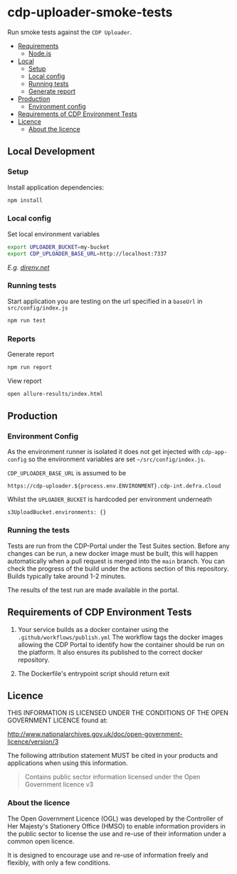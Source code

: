 # cdp-uploader-smoke-tests

Run smoke tests against the `CDP Uploader`.

- [Requirements](#requirements)
  - [Node.js](#nodejs)
- [Local](#local)
  - [Setup](#setup)
  - [Local config](#local-config)
  - [Running tests](#running-tests)
  - [Generate report](#report)
- [Production](#environment-production)
  - [Environment config](#config)
- [Requirements of CDP Environment Tests](#requirements-of-cdp-environment-tests)
- [Licence](#licence)
  - [About the licence](#about-the-licence)

## Local Development

### Setup

Install application dependencies:

```bash
npm install
```

### Local config

Set local environment variables

```bash
export UPLOADER_BUCKET=my-bucket
export CDP_UPLOADER_BASE_URL=http://localhost:7337
```

_E.g. [direnv.net](https://direnv.net/)_

### Running tests

Start application you are testing on the url specified in a `baseUrl` in `src/config/index.js`

```bash
npm run test
```

### Reports

Generate report

```bash
npm run report
```

View report

```bash
open allure-results/index.html
```

## Production

### Environment Config

As the environment runner is isolated it does not get injected with `cdp-app-config`
so the environment variables are set `~/src/config/index.js`.

`CDP_UPLOADER_BASE_URL` is assumed to be

```
https://cdp-uploader.${process.env.ENVIRONMENT}.cdp-int.defra.cloud
```

Whilst the `UPLOADER_BUCKET` is hardcoded per environment underneath

```
s3UploadBucket.environments: {}
```

### Running the tests

Tests are run from the CDP-Portal under the Test Suites section. Before any changes can be run, a new docker image must be built, this will happen automatically when a pull request is merged into the `main` branch.
You can check the progress of the build under the actions section of this repository. Builds typically take around 1-2 minutes.

The results of the test run are made available in the portal.

## Requirements of CDP Environment Tests

1. Your service builds as a docker container using the `.github/workflows/publish.yml`
   The workflow tags the docker images allowing the CDP Portal to identify how the container should be run on the platform.
   It also ensures its published to the correct docker repository.

2. The Dockerfile's entrypoint script should return exit

## Licence

THIS INFORMATION IS LICENSED UNDER THE CONDITIONS OF THE OPEN GOVERNMENT LICENCE found at:

<http://www.nationalarchives.gov.uk/doc/open-government-licence/version/3>

The following attribution statement MUST be cited in your products and applications when using this information.

> Contains public sector information licensed under the Open Government licence v3

### About the licence

The Open Government Licence (OGL) was developed by the Controller of Her Majesty's Stationery Office (HMSO) to enable
information providers in the public sector to license the use and re-use of their information under a common open
licence.

It is designed to encourage use and re-use of information freely and flexibly, with only a few conditions.
